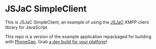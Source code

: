 JSJaC SimpleClient
==================

This is JSJaC SimpleClient, an example of using the
[JSJaC](https://github.com/sstrigler/JSJaC) XMPP client
library for JavaScript.

This repo is a version of the example application repackaged for
building with [PhoneGap](http://phonegap.com/).
Grab [a dev build for your platform](https://build.phonegap.com/apps/340348)!
